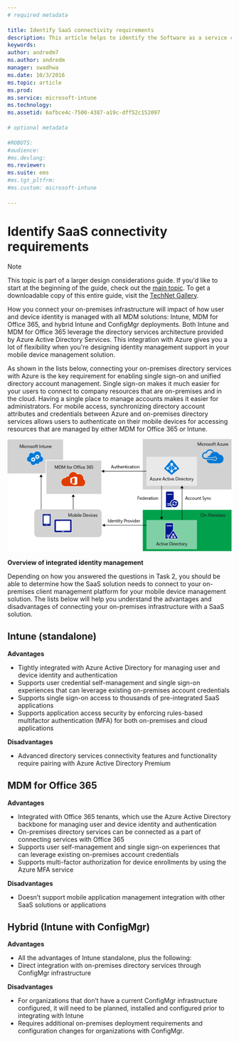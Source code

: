 ```yaml
---
# required metadata

title: Identify SaaS connectivity requirements
description: This article helps to identify the Software as a service connectivity requirements when planning to implement mobile device management using Enterprise Mobility + Security solutions.
keywords:
author: andredm7
ms.author: andredm
manager: swadhwa
ms.date: 10/3/2016
ms.topic: article
ms.prod:
ms.service: microsoft-intune
ms.technology:
ms.assetid: 6afbce4c-7500-4387-a19c-dff52c152097

# optional metadata

#ROBOTS:
#audience:
#ms.devlang:
ms.reviewer:
ms.suite: ems
#ms.tgt_pltfrm:
#ms.custom: microsoft-intune

---
```


# Identify SaaS connectivity requirements

>[!NOTE]
>This topic is part of a larger design considerations guide. If you'd like to start at the beginning of the guide, check out the [main topic](mdm-design-considerations-guide.md). To get a downloadable copy of this entire guide, visit the [TechNet Gallery](https://gallery.technet.microsoft.com/Mobile-Device-Management-7d401582).

How you connect your on-premises infrastructure will impact of how user and device identity is managed with all MDM solutions: Intune, MDM for Office 365, and hybrid Intune and ConfigMgr deployments. Both Intune and MDM for Office 365 leverage the directory services architecture provided by Azure Active Directory Services. This integration with Azure gives you a lot of flexibility when you're designing identity management support in your mobile device management solution.

As shown in the lists below, connecting your on-premises directory services with Azure is the key requirement for enabling single sign-on and unified directory account management. Single sign-on makes it much easier for your users to connect to company resources that are on-premises and in the cloud. Having a single place to manage accounts makes it easier for administrators. For mobile access, synchronizing directory account attributes and credentials between Azure and on-premises directory services allows users to authenticate on their mobile devices for accessing resources that are managed by either MDM for Office 365 or Intune.

![Overview of integrated identity management](./media/MDM_Figure_15.png)

**Overview of integrated identity management**

Depending on how you answered the questions in Task 2, you should be able to determine how the SaaS solution needs to connect to your on-premises client management platform for your mobile device management solution. The lists below will help you understand the advantages and disadvantages of connecting your on-premises infrastructure with a SaaS solution.

## Intune (standalone)

**Advantages**

- Tightly integrated with Azure Active Directory for managing user and device identity and authentication
- Supports user credential self-management and single sign-on experiences that can leverage existing on-premises account credentials
- Supports single sign-on access to thousands of pre-integrated SaaS applications
- Supports application access security by enforcing rules-based multifactor authentication (MFA) for both on-premises and cloud applications

**Disadvantages**

- Advanced directory services connectivity features and functionality require pairing with Azure Active Directory Premium

## MDM for Office 365

**Advantages**

- Integrated with Office 365 tenants, which use the Azure Active Directory backbone for managing user and device identity and authentication
- On-premises directory services can be connected as a part of connecting services with Office 365
- Supports user self-management and single sign-on experiences that can leverage existing on-premises account credentials
- Supports multi-factor authorization for device enrollments by using the Azure MFA service

**Disadvantages**

- Doesn’t support mobile application management integration with other SaaS solutions or applications

## Hybrid (Intune with ConfigMgr)

**Advantages**

- All the advantages of Intune standalone, plus the following:
 - Direct integration with on-premises directory services through ConfigMgr infrastructure

**Disadvantages**

- For organizations that don’t have a current ConfigMgr infrastructure configured, it will need to be planned, installed and configured prior to integrating with Intune
- Requires additional on-premises deployment requirements and configuration changes for organizations with ConfigMgr.
